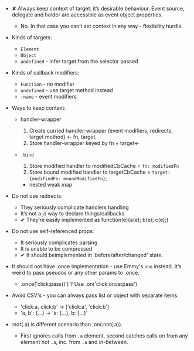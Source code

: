 * ✘ Always keep context of target: it’s desirable behaviour. Event source, delegate and holder are accessible as event object properties.
	* No. In that case you can’t set context in any way - flexibility hurdle.

* Kinds of targets:
	* `Element`
	* `Object`
	* `undefined` - infer target from the selector passed

* Kinds of callback modifiers:
	* `Function` - no modifier
	* `undefined` - use target method instead
	* `:name` - event modifiers

* Ways to keep context:
	* handler-wrapper
		1. Create curried handler-wrapper (event modifiers, redirects, target method) ← fn, target.
		2. Store handler-wrapper keyed by fn + target←

	* `.bind`
		1. Store modified handler to modifiedCbCache = `fn: modifiedFn`
		2. Store bound modified handler to targetCbCache = `target: {modifiedFn: moundModifiedFn}`;
		- nested weak map

* Do not use redirects:
	* They seriously complicate handlers handling
	* It’s not a js way to declare things/callbacks
	* ✔ They’re easily implemented as function(e){a(e); b(e); c(e);}

* Do not use self-referenced props:
	* It seriously complicates parsing
	* It is unable to be compressed
	* ✔ It should beimplemented in 'before/after/changed' state.

* It should not have .once implementation - use Emmy's `one` instead. It’s weird to pass pseudos or any other params to .once.
	* .once('click:pass()') ? Use .on('click:once:pass')

* Avoid CSV's - you can always pass list or object with separate items.
	* 'click:a, click:b' → ['click:a', 'click:b']
	* 'a, b': {...} → 'a: {...}, b: {...}'

* :not(.a) is different scenario than :on(:not(.a)).
	* First ignores calls from `.a` element, second catches calls on from any element not `.a`, inc. from `.a` and in-between.